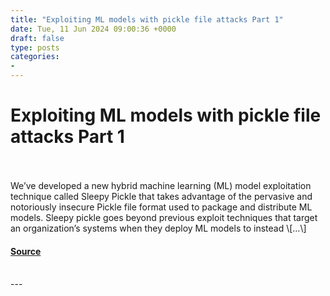 ```yaml
---
title: "Exploiting ML models with pickle file attacks Part 1"
date: Tue, 11 Jun 2024 09:00:36 +0000
draft: false
type: posts
categories: 
- 
---
```

# Exploiting ML models with pickle file attacks Part 1

<br/>

<br/>
We’ve developed a new hybrid machine learning (ML) model exploitation technique called Sleepy Pickle that takes advantage of the pervasive and notoriously insecure Pickle file format used to package and distribute ML models. Sleepy pickle goes beyond previous exploit techniques that target an organization’s systems when they deploy ML models to instead \[…\]

#### [Source](https://blog.trailofbits.com/2024/06/11/exploiting-ml-models-with-pickle-file-attacks-part-1/)

<br/>
---
